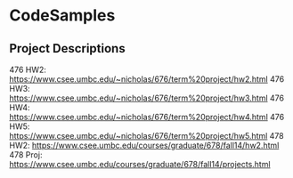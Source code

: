 # CodeSamples

Project Descriptions
--------------------
476 HW2: https://www.csee.umbc.edu/~nicholas/676/term%20project/hw2.html
476 HW3: https://www.csee.umbc.edu/~nicholas/676/term%20project/hw3.html
476 HW4: https://www.csee.umbc.edu/~nicholas/676/term%20project/hw4.html
476 HW5: https://www.csee.umbc.edu/~nicholas/676/term%20project/hw5.html
478 HW2: https://www.csee.umbc.edu/courses/graduate/678/fall14/hw2.html
478 Proj: https://www.csee.umbc.edu/courses/graduate/678/fall14/projects.html
